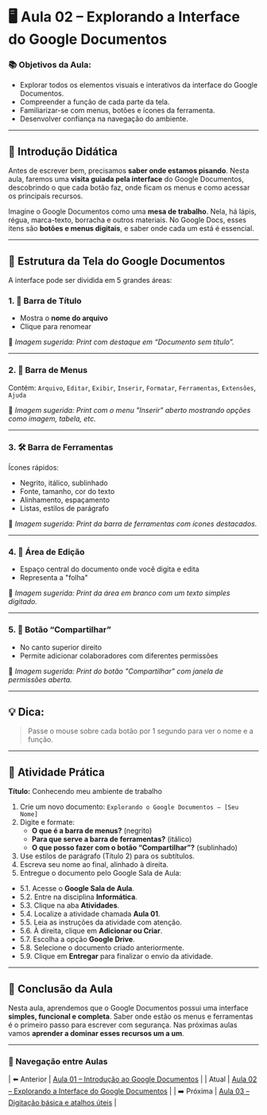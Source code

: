 # 🖥️ Aula 02 – Explorando a Interface do Google Documentos

### 📚 Objetivos da Aula:
- Explorar todos os elementos visuais e interativos da interface do Google Documentos.
- Compreender a função de cada parte da tela.
- Familiarizar-se com menus, botões e ícones da ferramenta.
- Desenvolver confiança na navegação do ambiente.

---

## 🧠 Introdução Didática

Antes de escrever bem, precisamos **saber onde estamos pisando**. Nesta aula, faremos uma **visita guiada pela interface** do Google Documentos, descobrindo o que cada botão faz, onde ficam os menus e como acessar os principais recursos.

Imagine o Google Documentos como uma **mesa de trabalho**. Nela, há lápis, régua, marca-texto, borracha e outros materiais. No Google Docs, esses itens são **botões e menus digitais**, e saber onde cada um está é essencial.

---

## 🧱 Estrutura da Tela do Google Documentos

A interface pode ser dividida em 5 grandes áreas:

### 1. 🔖 Barra de Título
- Mostra o **nome do arquivo**
- Clique para renomear

📸 *Imagem sugerida: Print com destaque em “Documento sem título”.*

---

### 2. 📁 Barra de Menus
Contém:
`Arquivo`, `Editar`, `Exibir`, `Inserir`, `Formatar`, `Ferramentas`, `Extensões`, `Ajuda`

📸 *Imagem sugerida: Print com o menu "Inserir" aberto mostrando opções como imagem, tabela, etc.*

---

### 3. 🛠️ Barra de Ferramentas
Ícones rápidos:
- Negrito, itálico, sublinhado
- Fonte, tamanho, cor do texto
- Alinhamento, espaçamento
- Listas, estilos de parágrafo

📸 *Imagem sugerida: Print da barra de ferramentas com ícones destacados.*

---

### 4. 📄 Área de Edição
- Espaço central do documento onde você digita e edita
- Representa a "folha"

📸 *Imagem sugerida: Print da área em branco com um texto simples digitado.*

---

### 5. 📩 Botão “Compartilhar”
- No canto superior direito
- Permite adicionar colaboradores com diferentes permissões

📸 *Imagem sugerida: Print do botão "Compartilhar" com janela de permissões aberta.*

---

## 💡 Dica:
> Passe o mouse sobre cada botão por 1 segundo para ver o nome e a função.

---

## 🧪 Atividade Prática

**Título:** Conhecendo meu ambiente de trabalho

1. Crie um novo documento: `Explorando o Google Documentos – [Seu Nome]`
2. Digite e formate:
   - **O que é a barra de menus?** (negrito)
   - **Para que serve a barra de ferramentas?** (itálico)
   - **O que posso fazer com o botão “Compartilhar”?** (sublinhado)
3. Use estilos de parágrafo (Título 2) para os subtítulos.
4. Escreva seu nome ao final, alinhado à direita.
5. Entregue o documento pelo Google Sala de Aula:
- 5.1. Acesse o **Google Sala de Aula**.
- 5.2. Entre na disciplina **Informática**.
- 5.3. Clique na aba **Atividades**.
- 5.4. Localize a atividade chamada **Aula 01**.
- 5.5. Leia as instruções da atividade com atenção.
- 5.6. À direita, clique em **Adicionar ou Criar**.
- 5.7. Escolha a opção **Google Drive**.
- 5.8. Selecione o documento criado anteriormente.
- 5.9. Clique em **Entregar** para finalizar o envio da atividade.

---

## 🎯 Conclusão da Aula

Nesta aula, aprendemos que o Google Documentos possui uma interface **simples, funcional e completa**. Saber onde estão os menus e ferramentas é o primeiro passo para escrever com segurança. Nas próximas aulas vamos **aprender a dominar esses recursos um a um**.

---

### 📘 Navegação entre Aulas

| ⬅️ Anterior | [Aula 01 – Introdução ao Google Documentos](./aula-01.md) |
| Atual | [Aula 02 – Explorando a Interface do Google Documentos](./aula-02.md) |
| ➡️ Próxima | [Aula 03 – Digitação básica e atalhos úteis](./aula-03.md) |
